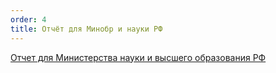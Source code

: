 ```yaml
---
order: 4
title: Отчёт для Минобр и науки РФ
---
```


[Отчет для Министерства науки и высшего образования РФ](https://www.flow-crm.study/reportminobr)


